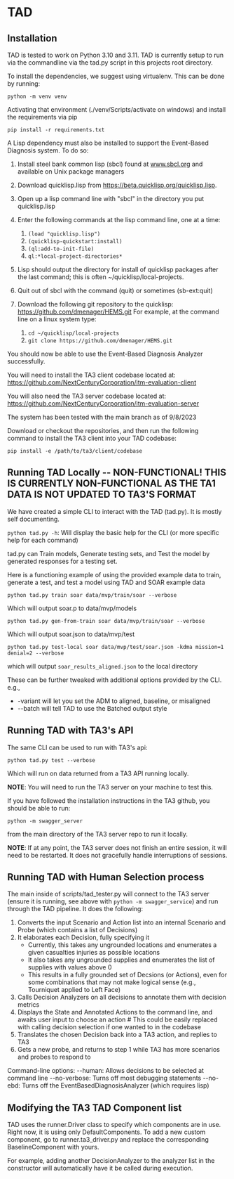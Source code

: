 # TAD

## Installation

TAD is tested to work on Python 3.10 and 3.11.
TAD is currently setup to run via the commandline via the tad.py script in this projects root directory.

To install the dependencies, we suggest using virtualenv. This can be done by running:

`python -m venv venv`

Activating that environment (./venv/Scripts/activate on windows) and
install the requirements via pip

`pip install -r requirements.txt`

A Lisp dependency must also be installed to support the Event-Based Diagnosis system. To do so: 

1. Install steel bank common lisp (sbcl) found at www.sbcl.org and available on Unix package managers
2. Download quicklisp.lisp from https://beta.quicklisp.org/quicklisp.lisp.
3. Open up a lisp command line with "sbcl" in the directory you put quicklisp.lisp
4. Enter the following commands at the lisp command line, one at a time:

    1. `(load "quicklisp.lisp")`
    1. `(quicklisp-quickstart:install)`
    1. `(ql:add-to-init-file)`
    1. `ql:*local-project-directories*`

5. Lisp should output the directory for install of quicklisp packages after the last command; this 
   is often ~/quicklisp/local-projects.
6. Quit out of sbcl with the command (quit) or sometimes (sb-ext:quit)
7. Download the following git repository to the quicklisp: https://github.com/dmenager/HEMS.git
    For example, at the command line on a linux system type:

    1. `cd ~/quicklisp/local-projects`
    1. `git clone https://github.com/dmenager/HEMS.git`
    
You should now be able to use the Event-Based Diagnosis Analyzer successfully.

You will need to install the TA3 client codebase located at: https://github.com/NextCenturyCorporation/itm-evaluation-client

You will also need the TA3 server codebase located at: https://github.com/NextCenturyCorporation/itm-evaluation-server

The system has been tested with the main branch as of 9/8/2023

Download or checkout the repositories, and then run the following command to install the TA3 client into your TAD codebase:

`pip install -e /path/to/ta3/client/codebase`

## Running TAD Locally -- NON-FUNCTIONAL! THIS IS CURRENTLY NON-FUNCTIONAL AS THE TA1 DATA IS NOT UPDATED TO TA3'S FORMAT

We have created a simple CLI to interact with the TAD (tad.py). It is mostly self documenting.

`python tad.py -h`: Will display the basic help for the CLI (or more specific help for each command)

tad.py can Train models, Generate testing sets, and Test the model by generated responses for a testing set.

Here is a functioning example of using the provided example data to train, generate a test, and test a model using TAD and SOAR example data

`python tad.py train soar data/mvp/train/soar --verbose`

Which will output soar.p to data/mvp/models

`python tad.py gen-from-train soar data/mvp/train/soar --verbose`

Which will output soar.json to data/mvp/test

`python tad.py test-local soar data/mvp/test/soar.json -kdma mission=1 denial=2 --verbose`

which will output `soar_results_aligned.json` to the local directory

These can be further tweaked with additional options provided by the CLI. e.g.,

* -variant will let you set the ADM to aligned, baseline, or misaligned
* --batch will tell TAD to use the Batched output style

## Running TAD with TA3's API

The same CLI can be used to run with TA3's api:

`python tad.py test --verbose`

Which will run on data returned from a TA3 API running locally.

**NOTE**: You will need to run the TA3 server on your machine to test this.

If you have followed the installation instructions in the TA3 github, you should be able to run:

`python -m swagger_server`

from the main directory of the TA3 server repo to run it locally.

**NOTE**: If at any point, the TA3 server does not finish an entire session, it will need to be restarted. It does not gracefully handle interruptions of sessions.

## Running TAD with Human Selection process

The main inside of scripts/tad_tester.py will connect to the TA3 server (ensure it is running, see above with `python -m swagger_service`) and run through the TAD pipeline. It does the following:

1. Converts the input Scenario and Action list into an internal Scenario and Probe (which contains a list of Decisions)
2. It elaborates each Decision, fully specifying it
   * Currently, this takes any ungrounded locations and enumerates a given casualties injuries as possible locations
   * It also takes any ungrounded supplies and enumerates the list of supplies with values above 0
   * This results in a fully grounded set of Decsions (or Actions), even for some combinations that may not make logical sense (e.g., Tourniquet applied to Left Face)
3. Calls Decision Analyzers on all decisions to annotate them with decision metrics
4. Displays the State and Annotated Actions to the command line, and awaits user input to choose an action # This could be easily replaced with calling decision selection if one wanted to in the codebase
5. Translates the chosen Decision back into a TA3 action, and replies to TA3
6. Gets a new probe, and returns to step 1 while TA3 has more scenarios and probes to respond to

Command-line options:
  --human: Allows decisions to be selected at command line
  --no-verbose: Turns off most debugging statements
  --no-ebd: Turns off the EventBasedDiagnosisAnalyzer (which requires lisp)

## Modifying the TA3 TAD Component list

TAD uses the runner.Driver class to specify which components are in use. Right now, it is using only DefaultComponents. To add a new custom component, go to runner.ta3_driver.py and replace the corresponding BaselineComponent with yours.

For example, adding another DecisionAnalyzer to the analyzer list in the constructor will automatically have it be called during execution.
